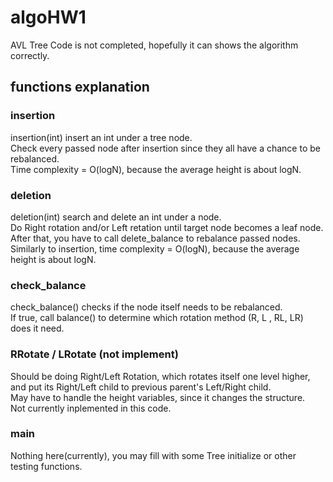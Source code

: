 # algoHW1

AVL Tree
Code is not completed, hopefully it can shows the algorithm correctly.

## functions explanation

### insertion

insertion(int) insert an int under a tree node.  
Check every passed node after insertion since they all have a chance to be rebalanced.  
Time complexity = O(logN), because the average height is about logN.  

### deletion

deletion(int) search and delete an int under a node.  
Do Right rotation and/or Left retation until target node becomes a leaf node.  
After that, you have to call delete\_balance to rebalance passed nodes.  
Similarly to insertion, time complexity = O(logN), because the average height is about logN.  

### check\_balance

check\_balance() checks if the node itself needs to be rebalanced.  
If true, call balance() to determine which rotation method (R, L , RL, LR) does it need.  

### RRotate / LRotate (not implement)

Should be doing Right/Left Rotation, which rotates itself one level higher, and put its Right/Left child to previous parent's Left/Right child.  
May have to handle the height variables, since it changes the structure.  
Not currently inplemented in this code.  

### main

Nothing here(currently), you may fill with some Tree initialize or other testing functions.  
